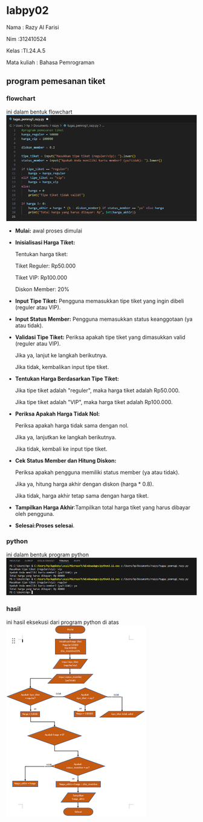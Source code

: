 # labpy02
Nama : Razy Al Farisi <p>
Nim :312410524 <p>
Kelas :TI.24.A.5 <p>
Mata kuliah : Bahasa Pemrograman <p>
## program pemesanan tiket
### flowchart
ini dalam bentuk flowchart
![gambar 1](screen/gmb1.png)
- **Mulai:** awal proses dimulai <p>
- **Inisialisasi Harga Tiket:** <p>
Tentukan harga tiket:<p>
Tiket Reguler: Rp50.000<p>
Tiket VIP: Rp100.000<p>
Diskon Member: 20%<p>
- **Input Tipe Tiket:** Pengguna memasukkan tipe tiket yang ingin dibeli (reguler atau VIP).<p>
- **Input Status Member:** Pengguna memasukkan status keanggotaan (ya atau tidak).<p>
- **Validasi Tipe Tiket:** Periksa apakah tipe tiket yang dimasukkan valid (reguler atau VIP).<p>
Jika ya, lanjut ke langkah berikutnya.<p>
Jika tidak, kembalikan input tipe tiket.<p>
- **Tentukan Harga Berdasarkan Tipe Tiket:** <p>
Jika tipe tiket adalah "reguler", maka harga tiket adalah Rp50.000.<p>
Jika tipe tiket adalah "VIP", maka harga tiket adalah Rp100.000.<p>
- **Periksa Apakah Harga Tidak Nol:** <p>
Periksa apakah harga tidak sama dengan nol.<p>
Jika ya, lanjutkan ke langkah berikutnya.<p>
Jika tidak, kembali ke input tipe tiket.<p>
- **Cek Status Member dan Hitung Diskon:** <p>
Periksa apakah pengguna memiliki status member (ya atau tidak).<p>
Jika ya, hitung harga akhir dengan diskon (harga * 0.8).<p>
Jika tidak, harga akhir tetap sama dengan harga tiket.<p>
- **Tampilkan Harga Akhir**:Tampilkan total harga tiket yang harus dibayar oleh pengguna.<p>
- **Selesai:Proses selesai**.<p>

### python
ini dalam bentuk program python
![gambar 2](screen/gmb2.png)

### hasil 
ini hasil eksekusi dari program python di atas
![gambar 3](screen/gmb3.png)

